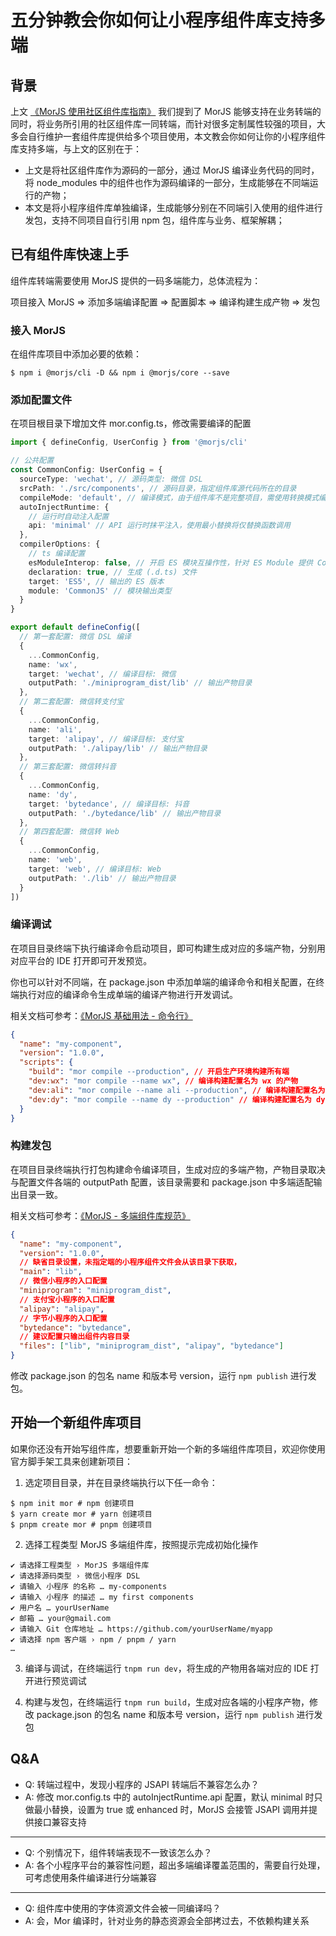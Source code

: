 # 五分钟教会你如何让小程序组件库支持多端

## 背景

上文 [《MorJS 使用社区组件库指南》](https://mor.eleme.io/guides/advance/use-community-component) 我们提到了 MorJS 能够支持在业务转端的同时，将业务所引用的社区组件库一同转端，而针对很多定制属性较强的项目，大多会自行维护一套组件库提供给多个项目使用，本文教会你如何让你的小程序组件库支持多端，与上文的区别在于：

- 上文是将社区组件库作为源码的一部分，通过 MorJS 编译业务代码的同时，将 node_modules 中的组件也作为源码编译的一部分，生成能够在不同端运行的产物；
- 本文是将小程序组件库单独编译，生成能够分别在不同端引入使用的组件进行发包，支持不同项目自行引用 npm 包，组件库与业务、框架解耦；

## 已有组件库快速上手

组件库转端需要使用 MorJS 提供的一码多端能力，总体流程为：

项目接入 MorJS => 添加多端编译配置 => 配置脚本 => 编译构建生成产物 => 发包

### 接入 MorJS

在组件库项目中添加必要的依赖：

```shell
$ npm i @morjs/cli -D && npm i @morjs/core --save
```

### 添加配置文件

在项目根目录下增加文件 mor.config.ts，修改需要编译的配置

```typescript
import { defineConfig, UserConfig } from '@morjs/cli'

// 公共配置
const CommonConfig: UserConfig = {
  sourceType: 'wechat', // 源码类型: 微信 DSL
  srcPath: './src/components', // 源码目录，指定组件库源代码所在的目录
  compileMode: 'default', // 编译模式，由于组件库不是完整项目，需使用转换模式编译
  autoInjectRuntime: {
    // 运行时自动注入配置
    api: 'minimal' // API 运行时抹平注入，使用最小替换将仅替换函数调用
  },
  compilerOptions: {
    // ts 编译配置
    esModuleInterop: false, // 开启 ES 模块互操作性，针对 ES Module 提供 Commonjs 兼容
    declaration: true, // 生成 (.d.ts) 文件
    target: 'ES5', // 输出的 ES 版本
    module: 'CommonJS' // 模块输出类型
  }
}

export default defineConfig([
  // 第一套配置: 微信 DSL 编译
  {
    ...CommonConfig,
    name: 'wx',
    target: 'wechat', // 编译目标: 微信
    outputPath: './miniprogram_dist/lib' // 输出产物目录
  },
  // 第二套配置: 微信转支付宝
  {
    ...CommonConfig,
    name: 'ali',
    target: 'alipay', // 编译目标: 支付宝
    outputPath: './alipay/lib' // 输出产物目录
  },
  // 第三套配置: 微信转抖音
  {
    ...CommonConfig,
    name: 'dy',
    target: 'bytedance', // 编译目标: 抖音
    outputPath: './bytedance/lib' // 输出产物目录
  },
  // 第四套配置: 微信转 Web
  {
    ...CommonConfig,
    name: 'web',
    target: 'web', // 编译目标: Web
    outputPath: './lib' // 输出产物目录
  }
])
```

### 编译调试

在项目目录终端下执行编译命令启动项目，即可构建生成对应的多端产物，分别用对应平台的 IDE 打开即可开发预览。

你也可以针对不同端，在 package.json 中添加单端的编译命令和相关配置，在终端执行对应的编译命令生成单端的编译产物进行开发调试。

相关文档可参考：[《MorJS 基础用法 - 命令行》](https://mor.eleme.io/guides/basic/cli)

```json
{
  "name": "my-component",
  "version": "1.0.0",
  "scripts": {
    "build": "mor compile --production", // 开启生产环境构建所有端
    "dev:wx": "mor compile --name wx", // 编译构建配置名为 wx 的产物
    "dev:ali": "mor compile --name ali --production", // 编译构建配置名为 ali 的产物
    "dev:dy": "mor compile --name dy --production" // 编译构建配置名为 dy 的产物
  }
}
```

### 构建发包

在项目目录终端执行打包构建命令编译项目，生成对应的多端产物，产物目录取决与配置文件各端的 outputPath 配置，该目录需要和 package.json 中多端适配输出目录一致。

相关文档可参考：[《MorJS - 多端组件库规范》](https://mor.eleme.io/specifications/component)

```json
{
  "name": "my-component",
  "version": "1.0.0",
  // 缺省目录设置，未指定端的小程序组件文件会从该目录下获取，
  "main": "lib",
  // 微信小程序的入口配置
  "miniprogram": "miniprogram_dist",
  // 支付宝小程序的入口配置
  "alipay": "alipay",
  // 字节小程序的入口配置
  "bytedance": "bytedance",
  // 建议配置只输出组件内容目录
  "files": ["lib", "miniprogram_dist", "alipay", "bytedance"]
}
```

修改 package.json 的包名 name 和版本号 version，运行 `npm publish` 进行发包。

## 开始一个新组件库项目

如果你还没有开始写组件库，想要重新开始一个新的多端组件库项目，欢迎你使用官方脚手架工具来创建新项目：

1. 选定项目目录，并在目录终端执行以下任一命令：

```shell
$ npm init mor # npm 创建项目
$ yarn create mor # yarn 创建项目
$ pnpm create mor # pnpm 创建项目
```

2. 选择工程类型 MorJS 多端组件库，按照提示完成初始化操作

```shell
✔ 请选择工程类型 › MorJS 多端组件库
✔ 请选择源码类型 › 微信小程序 DSL
✔ 请输入 小程序 的名称 … my-components
✔ 请输入 小程序 的描述 … my first components
✔ 用户名 … yourUserName
✔ 邮箱 … your@gmail.com
✔ 请输入 Git 仓库地址 … https://github.com/yourUserName/myapp
✔ 请选择 npm 客户端 › npm / pnpm / yarn
…
```

3. 编译与调试，在终端运行 `tnpm run dev`，将生成的产物用各端对应的 IDE 打开进行预览调试

4. 构建与发包，在终端运行 `tnpm run build`，生成对应各端的小程序产物，修改 package.json 的包名 name 和版本号 version，运行 `npm publish` 进行发包

## Q&A

- Q: 转端过程中，发现小程序的 JSAPI 转端后不兼容怎么办？
- A: 修改 mor.config.ts 中的 autoInjectRuntime.api 配置，默认 minimal 时只做最小替换，设置为 true 或 enhanced 时，MorJS 会接管 JSAPI 调用并提供接口兼容支持

---

- Q: 个别情况下，组件转端表现不一致该怎么办？
- A: 各个小程序平台的兼容性问题，超出多端编译覆盖范围的，需要自行处理，可考虑使用条件编译进行分端兼容

---

- Q: 组件库中使用的字体资源文件会被一同编译吗？
- A: 会，Mor 编译时，针对业务的静态资源会全部拷过去，不依赖构建关系
